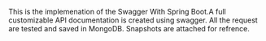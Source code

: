 This is the implemenation of the Swagger With Spring Boot.A full customizable API documentation is created using swagger. All the request are tested and saved in MongoDB.
Snapshots are attached for refrence.
